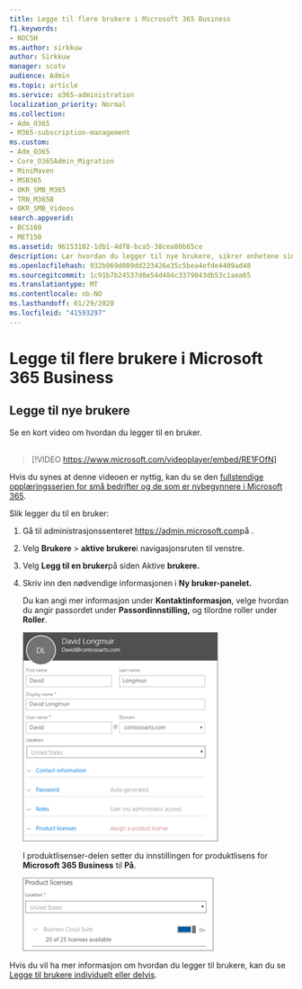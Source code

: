 ```yaml
---
title: Legge til flere brukere i Microsoft 365 Business
f1.keywords:
- NOCSH
ms.author: sirkkuw
author: Sirkkuw
manager: scotv
audience: Admin
ms.topic: article
ms.service: o365-administration
localization_priority: Normal
ms.collection:
- Adm_O365
- M365-subscription-management
ms.custom:
- Adm_O365
- Core_O365Admin_Migration
- MiniMaven
- MSB365
- OKR_SMB_M365
- TRN_M365B
- OKR_SMB_Videos
search.appverid:
- BCS160
- MET150
ms.assetid: 96153102-1db1-4df8-bca5-38cea80b65ce
description: Lær hvordan du legger til nye brukere, sikrer enhetene sine og tilordner roller i Microsoft 365 Business.
ms.openlocfilehash: 932b969d089dd223426e35c5bea4efde4409ad48
ms.sourcegitcommit: 1c91b7b24537d0e54d484c3379043db53c1aea65
ms.translationtype: MT
ms.contentlocale: nb-NO
ms.lasthandoff: 01/29/2020
ms.locfileid: "41593297"
---
```

# <a name="add-more-users-to-microsoft-365-business"></a>Legge til flere brukere i Microsoft 365 Business

## <a name="add-new-users"></a>Legge til nye brukere

Se en kort video om hvordan du legger til en bruker. <br><br>

> [!VIDEO https://www.microsoft.com/videoplayer/embed/RE1FOfN] 

Hvis du synes at denne videoen er nyttig, kan du se den [fullstendige opplæringsserien for små bedrifter og de som er nybegynnere i Microsoft 365](https://support.office.com/article/6ab4bbcd-79cf-4000-a0bd-d42ce4d12816).

Slik legger du til en bruker:

1. Gå til administrasjonssenteret <a href="https://go.microsoft.com/fwlink/p/?linkid=837890" target="_blank">https://admin.microsoft.com</a>på . 
2. Velg **Brukere** \> **aktive brukere**i navigasjonsruten til venstre.
3. Velg **Legg til en bruker**på siden Aktive **brukere.**
4. Skriv inn den nødvendige informasjonen i **Ny bruker-panelet.** 
  
    Du kan angi mer informasjon under **Kontaktinformasjon**, velge hvordan du angir passordet under **Passordinnstilling,** og tilordne roller under **Roller**.
      
    ![Enter user information in the New user card](media/f04d39ca-48be-4868-8330-8552a4754c8b.png)
      
    I produktlisenser-delen setter du innstillingen for produktlisens for **Microsoft 365 Business** til **På**.
      
    ![Set the license setting to On position](media/7404f7f7-93bc-44a3-9ffb-4208b5b17402.png)
  
Hvis du vil ha mer informasjon om hvordan du legger til brukere, kan du se [Legge til brukere individuelt eller delvis](https://docs.microsoft.com/office365/admin/add-users/add-users).
  
